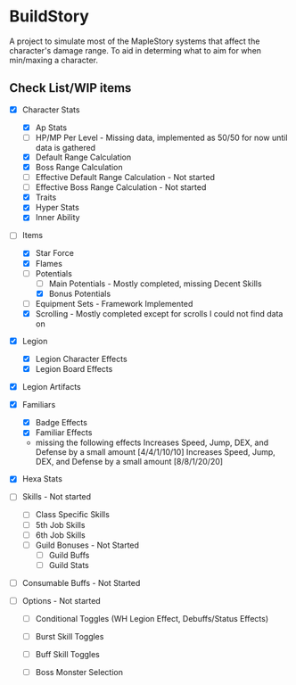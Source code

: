 # BuildStory

A project to simulate most of the MapleStory systems that affect the character's damage range. To aid in determing what to aim for when min/maxing a character. 

## Check List/WIP items
- [x] Character Stats
	- [x] Ap Stats
	- [ ] HP/MP Per Level - Missing data, implemented as 50/50 for now until data is gathered
	- [x] Default Range Calculation
	- [x] Boss Range Calculation
	- [ ] Effective Default Range Calculation - Not started
	- [ ] Effective Boss Range Calculation - Not started
	- [x] Traits
	- [x] Hyper Stats
	- [x] Inner Ability
- [ ] Items
	- [x] Star Force
	- [x] Flames
	- [ ] Potentials
		- [ ] Main Potentials - Mostly completed, missing Decent Skills
		- [x] Bonus Potentials
	- [ ] Equipment Sets - Framework Implemented
	- [x] Scrolling - Mostly completed except for scrolls I could not find data on
- [x] Legion
	- [x] Legion Character Effects
	- [x] Legion Board Effects
- [x] Legion Artifacts
- [x] Familiars
	- [x] Badge Effects
	- [x] Familiar Effects
	- missing the following effects
		Increases Speed, Jump, DEX, and Defense by a small amount [4/4/1/10/10]
		Increases Speed, Jump, DEX, and Defense by a small amount [8/8/1/20/20]

- [x] Hexa Stats
- [ ] Skills - Not started
	- [ ] Class Specific Skills
	- [ ] 5th Job Skills
	- [ ] 6th Job Skills
	- [ ] Guild Bonuses - Not Started
		- [ ] Guild Buffs
		- [ ] Guild Stats
- [ ] Consumable Buffs - Not Started
- [ ] Options - Not started
	- [ ] Conditional Toggles (WH Legion Effect, Debuffs/Status Effects)
	- [ ] Burst Skill Toggles
	- [ ] Buff Skill Toggles
	- [ ] Boss Monster Selection

